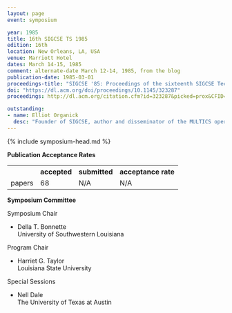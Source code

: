 ```yaml
---
layout: page
event: symposium

year: 1985
title: 16th SIGCSE TS 1985
edition: 16th
location: New Orleans, LA, USA
venue: Marriott Hotel
dates: March 14-15, 1985
comment: alternate-date March 12-14, 1985, from the blog
publication-date: 1985-03-01
proceedings-title: "SIGCSE '85: Proceedings of the sixteenth SIGCSE Technical Symposium on Computer Science Education"
doi: "https://dl.acm.org/doi/proceedings/10.1145/323287"
proceedings: http://dl.acm.org/citation.cfm?id=323287&picked=prox&CFID=49859842&CFTOKEN=46882798

outstanding:
- name: Elliot Organick
  desc: "Founder of SIGCSE, author and disseminator of the MULTICS operating system, author of several widely disseminated textbooks in programming languages and first computer courses."
---
```


{% include symposium-head.md %}

**Publication Acceptance Rates**

<table class="table table-hover table-sm"><tbody><tr><th></th>
<th>accepted</th>
<th>submitted</th>
<th>acceptance rate</th>
</tr><tr><td>papers</td>
<td>    68 </td>
<td> N/A</td>
<td> N/A</td>
</tr></tbody></table>


**Symposium Committee**

Symposium Chair

-   Della T. Bonnette\
    University of Southwestern Louisiana

Program Chair

-   Harriet G. Taylor\
    Louisiana State University

Special Sessions

-   Nell Dale\
    The University of Texas at Austin

